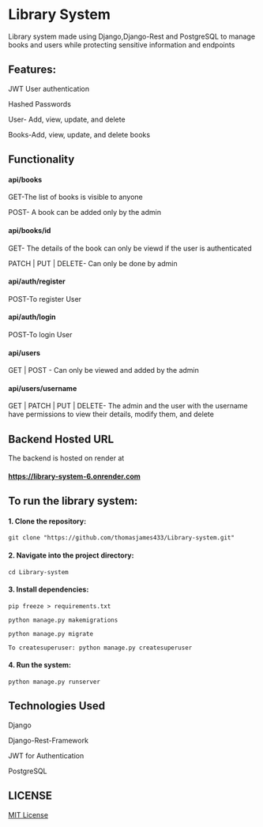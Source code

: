 # Library System
Library system made using Django,Django-Rest and PostgreSQL to manage books and users while protecting sensitive information and endpoints

## Features:
JWT User authentication

Hashed Passwords

User- Add, view, update, and delete

Books-Add, view, update, and delete books

## Functionality

#### api/books
 GET-The list of books is visible to anyone

 POST- A book can be added only by the admin

#### api/books/id
  GET- The details of the book can only be viewd if the user is authenticated
 
  PATCH | PUT | DELETE- Can only be done by admin

#### api/auth/register
  POST-To register User

#### api/auth/login
  POST-To login User

#### api/users
  GET | POST - Can only be viewed and added by the admin

#### api/users/username 
GET | PATCH | PUT | DELETE- The admin and the user with the username have permissions to view their details, modify them, and delete

## Backend Hosted URL
The backend is hosted on render at 
#### https://library-system-6.onrender.com


## To run the library system:

#### 1. Clone the repository:
   `git clone "https://github.com/thomasjames433/Library-system.git"`
#### 2. Navigate into the project directory:
   `cd Library-system`
#### 3. Install dependencies:
   `pip freeze > requirements.txt`
   
   `python manage.py makemigrations`
   
   `python manage.py migrate`
   
   `To createsuperuser: python manage.py createsuperuser`
#### 4. Run the system:
   `python manage.py runserver`

## Technologies Used
Django

Django-Rest-Framework

JWT for Authentication

PostgreSQL

## LICENSE
[MIT License](LICENSE)

